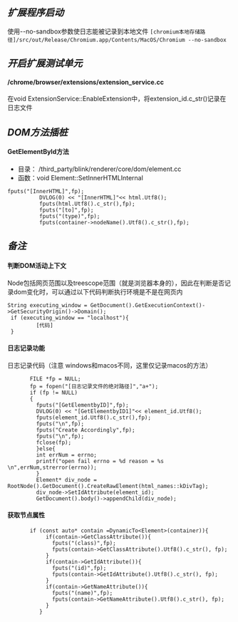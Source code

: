 ___扩展程序启动___
---------------
使用--no-sandbox参数使日志能被记录到本地文件
```[chromium本地存储路径]/src/out/Release/Chromium.app/Contents/MacOS/Chromium --no-sandbox```

___开启扩展测试单元___
---------------
#### /chrome/browser/extensions/extension_service.cc

在void ExtensionService::EnableExtension中，将extension_id.c_str()记录在日志文件

___DOM方法插桩___
---------------
#### GetElementById方法
+ 目录： /third_party/blink/renderer/core/dom/element.cc
+ 函数：void Element::SetInnerHTMLInternal
```
fputs("[InnerHTML]",fp);
          DVLOG(0) << "[InnerHTML]"<< html.Utf8();   
          fputs(html.Utf8().c_str(),fp);
          fputs("[to]",fp);
          fputs("(type)",fp);
          fputs(container->nodeName().Utf8().c_str(),fp);
```


___备注___
---------------

#### 判断DOM活动上下文
Node包括网页范围以及treescope范围（就是浏览器本身的），因此在判断是否记录dom变化时，可以通过以下代码判断执行环境是不是在网页内

```
String executing_window = GetDocument().GetExecutionContext()->GetSecurityOrigin()->Domain();
 if (executing_window == "localhost"){
         [代码]
 }
 ```
 
#### 日志记录功能 
 日志记录代码（注意 windows和macos不同，这里仅记录macos的方法）      
 ```
        FILE *fp = NULL;
        fp = fopen("[日志记录文件的绝对路径]","a+");
        if (fp != NULL)
        {
          fputs("[GetElementbyID]",fp);
          DVLOG(0) << "[GetElementbyID1]"<< element_id.Utf8();
          fputs(element_id.Utf8().c_str(),fp);
          fputs("\n",fp);
          fputs("Create Accordingly",fp);
          fputs("\n",fp);
          fclose(fp);
          }else{
          int errNum = errno;
          printf("open fail errno = %d reason = %s \n",errNum,strerror(errno));
          }
          Element* div_node =  RootNode().GetDocument().CreateRawElement(html_names::kDivTag);
          div_node->SetIdAttribute(element_id);
          GetDocument().body()->appendChild(div_node);
 ```
 
 #### 获取节点属性
```
       if (const auto* contain =DynamicTo<Element>(container)){
            if(contain->GetClassAttribute()){
              fputs("(class)",fp);
              fputs(contain->GetClassAttribute().Utf8().c_str(), fp);
            }
            if(contain->GetIdAttribute()){
              fputs("(id)",fp);
              fputs(contain->GetIdAttribute().Utf8().c_str(), fp);
            }
            if(contain->GetNameAttribute()){
              fputs("(name)",fp);
              fputs(contain->GetNameAttribute().Utf8().c_str(), fp);
            }    
          }
```
